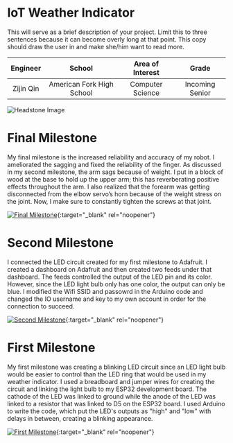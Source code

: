 ﻿# IoT Weather Indicator
This will serve as a brief description of your project. Limit this to three sentences because it can become overly long at that point. This copy should draw the user in and make she/him want to read more.

| **Engineer** | **School** | **Area of Interest** | **Grade** |
|:--:|:--:|:--:|:--:|
| Zijin Qin | American Fork High School | Computer Science | Incoming Senior

![Headstone Image](https://bluestampengineering.com/wp-content/uploads/2016/05/improve.jpg)
  
# Final Milestone
My final milestone is the increased reliability and accuracy of my robot. I ameliorated the sagging and fixed the reliability of the finger. As discussed in my second milestone, the arm sags because of weight. I put in a block of wood at the base to hold up the upper arm; this has reverberating positive effects throughout the arm. I also realized that the forearm was getting disconnected from the elbow servo’s horn because of the weight stress on the joint. Now, I make sure to constantly tighten the screws at that joint. 

[![Final Milestone](https://i.imgur.com/EdGaPXt.png )](https://www.youtube.com/watch?v=qQdap_ZYzFU "Final Milestone"){:target="_blank" rel="noopener"}

# Second Milestone
I connected the LED circuit created for my first milestone to Adafruit. I created a dashboard on Adafruit and then created two feeds under that dashboard. The feeds controlled the output of the LED pin and its color. However, since the LED light bulb only has one color, the output can only be blue. I modified the Wifi SSID and passowrd in the Arduino code and changed the IO username and key to my own account in order for the connection to succeed. 

[![Second Milestone](https://i.imgur.com/teYTR6U.png)](https://www.youtube.com/watch?v=XbeRFjYvVtw "Second Milestone"){:target="_blank" rel="noopener"}

# First Milestone
My first milestone was creating a blinking LED circuit since an LED light bulb would be easier to control than the LED ring that would be used in my weather indicator. I used a breadboard and jumper wires for creating the circuit and linking the light bulb to my ESP32 development board. The cathode of the LED was linked to ground while the anode of the LED was linked to a resistor that was linked to D5 on the ESP32 board. I used Arduino to write the code, which put the LED's outputs as "high" and "low" with delays in between, creating a blinking appearance. 

[![First Milestone](https://i.imgur.com/m7CrPYl.jpg)](https://www.youtube.com/watch?v=l1HJ_1RsJoE&t=3s "First Milestone"){:target="_blank" rel="noopener"}
